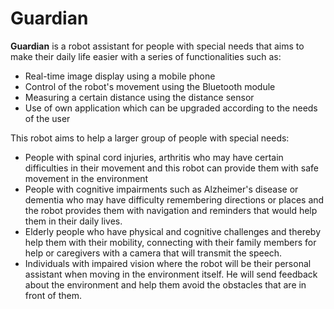 # Guardian
**Guardian** is a robot assistant for people with special needs that aims to make their daily life easier with a series of functionalities such as:
- Real-time image display using a mobile phone
- Control of the robot's movement using the Bluetooth module
- Measuring a certain distance using the distance sensor
- Use of own application which can be upgraded according to the needs of the user


This robot aims to help a larger group of people with special needs:
- People with spinal cord injuries, arthritis who may have certain difficulties in their movement and this robot can provide them with safe movement in the environment
- People with cognitive impairments such as Alzheimer's disease or dementia who may have difficulty remembering directions or places and the robot provides them with navigation and reminders that would help them in their daily lives.
- Elderly people who have physical and cognitive challenges and thereby help them with their mobility, connecting with their family members for help or caregivers with a camera that will transmit the speech.
- Individuals with impaired vision where the robot will be their personal assistant when moving in the environment itself. He will send feedback about the environment and help them avoid the obstacles that are in front of them.

